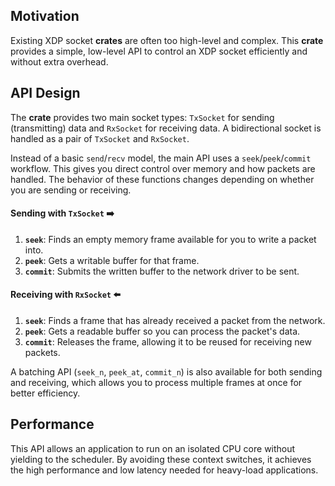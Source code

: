 
## Motivation

Existing XDP socket **crates** are often too high-level and complex. This **crate** provides a simple, low-level API to control an XDP socket efficiently and without extra overhead.

## API Design

The **crate** provides two main socket types: `TxSocket` for sending (transmitting) data and `RxSocket` for receiving data. A bidirectional socket is handled as a pair of `TxSocket` and `RxSocket`.

Instead of a basic `send`/`recv` model, the main API uses a `seek`/`peek`/`commit` workflow. This gives you direct control over memory and how packets are handled. The behavior of these functions changes depending on whether you are sending or receiving.

#### Sending with `TxSocket` ➡️
1.  **`seek`**: Finds an empty memory frame available for you to write a packet into.
2.  **`peek`**: Gets a writable buffer for that frame.
3.  **`commit`**: Submits the written buffer to the network driver to be sent.

#### Receiving with `RxSocket` ⬅️
1.  **`seek`**: Finds a frame that has already received a packet from the network.
2.  **`peek`**: Gets a readable buffer so you can process the packet's data.
3.  **`commit`**: Releases the frame, allowing it to be reused for receiving new packets.

A batching API (`seek_n`, `peek_at`, `commit_n`) is also available for both sending and receiving, which allows you to process multiple frames at once for better efficiency.

## Performance

This API allows an application to run on an isolated CPU core without yielding to the scheduler. By avoiding these context switches, it achieves the high performance and low latency needed for heavy-load applications.
